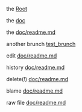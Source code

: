 the [Root](/../../)

the [doc](./)

the [doc/readme.md](./readme.md)

another brunch [test_brunch](/../../tree/test)

edit [doc/readme.md](/../../edit/master/doc/readme.md) 

history [doc/readme.md](/../../commits/master/doc/readme.mdd) 

delete(!) [doc/readme.md](/../../delete/master/doc/readme.md)

blame [doc/readme.md](/../../blame/master/doc/readme.md)

raw file [doc/readme.md](/../../raw/master/doc/readme.md) 
